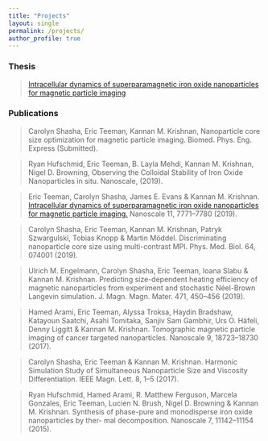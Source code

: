 ```yaml
---
title: "Projects"
layout: single
permalink: /projects/
author_profile: true
---
```


### Thesis

> [Intracellular dynamics of superparamagnetic iron oxide nanoparticles for magnetic particle imaging](assets/pdfs/thesis.pdf)

### Publications

> Carolyn Shasha, Eric Teeman, Kannan M. Krishnan, Nanoparticle core size optimization for magnetic particle imaging. Biomed. Phys. Eng. Express (Submitted).

> Ryan Hufschmid, Eric Teeman, B. Layla Mehdi, Kannan M. Krishnan, Nigel D. Browning, Observing the Colloidal Stability of Iron Oxide Nanoparticles in situ. Nanoscale, (2019).

> Eric Teeman, Carolyn Shasha, James E. Evans & Kannan M. Krishnan. [Intracellular dynamics of superparamagnetic iron oxide nanoparticles for magnetic particle imaging.](assets/pdfs/Teeman_et_al_2019_Intracellular_dynamics_of_superparamagnetic_iron_oxide_nanoparticles_for_magnetic_particle_imaging.pdf) Nanoscale 11, 7771–7780 (2019).

> Carolyn Shasha, Eric Teeman, Kannan M. Krishnan, Patryk Szwargulski, Tobias Knopp & Martin Möddel. Discriminating nanoparticle core size using multi-contrast MPI. Phys. Med. Biol. 64, 074001 (2019).

> Ulrich M. Engelmann, Carolyn Shasha, Eric Teeman, Ioana Slabu & Kannan M. Krishnan. Predicting size-dependent heating efficiency of magnetic nanoparticles from experiment and stochastic Néel-Brown Langevin simulation. J. Magn. Magn. Mater. 471, 450–456 (2019).

> Hamed Arami, Eric Teeman, Alyssa Troksa, Haydin Bradshaw, Katayoun Saatchi, Asahi Tomitaka, Sanjiv Sam Gambhir, Urs O. Häfeli, Denny Liggitt & Kannan M. Krishnan. Tomographic magnetic particle imaging of cancer targeted nanoparticles. Nanoscale 9, 18723–18730 (2017).

> Carolyn Shasha, Eric Teeman & Kannan M. Krishnan. Harmonic Simulation Study of Simultaneous Nanoparticle Size and Viscosity Differentiation. IEEE Magn. Lett. 8, 1–5 (2017).

> Ryan Hufschmid, Hamed Arami, R. Matthew Ferguson, Marcela Gonzales, Eric Teeman, Lucien N. Brush, Nigel D. Browning & Kannan M. Krishnan. Synthesis of phase-pure and monodisperse iron oxide nanoparticles by ther- mal decomposition. Nanoscale 7, 11142–11154 (2015).
